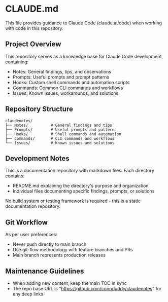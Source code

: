 # CLAUDE.md

This file provides guidance to Claude Code (claude.ai/code) when working with code in this repository.

## Project Overview

This repository serves as a knowledge base for Claude Code development, containing:
- Notes: General findings, tips, and observations
- Prompts: Useful prompts and prompt patterns
- Hooks: Custom shell commands and automation scripts
- Commands: Common CLI commands and workflows
- Issues: Known issues, workarounds, and solutions

## Repository Structure

```
claudenotes/
├── Notes/          # General findings and tips
├── Prompts/        # Useful prompts and patterns
├── Hooks/          # Shell commands and automation
├── Commands/       # CLI commands and workflows
└── Issues/         # Known issues and solutions
```

## Development Notes

This is a documentation repository with markdown files. Each directory contains:
- README.md explaining the directory's purpose and organization
- Individual files documenting specific findings, prompts, or solutions

No build system or testing framework is required - this is a static documentation repository.

## Git Workflow

As per user preferences:
- Never push directly to main branch
- Use git-flow methodology with feature branches and PRs
- Main branch represents production releases

## Maintenance Guidelines

- When adding new content, keep the main TOC in sync
- The repo base URL is "https://github.com/conorluddy/claudenotes" for any deep links